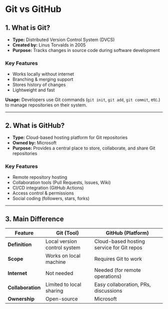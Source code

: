 # Git vs GitHub

## 1. What is Git?
- **Type:** Distributed Version Control System (DVCS)  
- **Created by:** Linus Torvalds in 2005  
- **Purpose:** Tracks changes in source code during software development  

### Key Features
- Works locally without internet  
- Branching & merging support  
- Stores history of changes  
- Lightweight and fast  

**Usage:** Developers use Git commands (`git init`, `git add`, `git commit`, etc.) to manage repositories on their system.  

---

## 2. What is GitHub?
- **Type:** Cloud-based hosting platform for Git repositories  
- **Owned by:** Microsoft  
- **Purpose:** Provides a central place to store, collaborate, and share Git repositories  

### Key Features
- Remote repository hosting  
- Collaboration tools (Pull Requests, Issues, Wiki)  
- CI/CD integration (GitHub Actions)  
- Access control & permissions  
- Social coding (followers, stars, forks)  

---

## 3. Main Difference

| Feature           | Git (Tool)                           | GitHub (Platform)                          |
|-------------------|--------------------------------------|--------------------------------------------|
| **Definition**    | Local version control system         | Cloud-based hosting service for Git repos  |
| **Scope**         | Works on local machine               | Requires Git to work                       |
| **Internet**      | Not needed                           | Needed (for remote operations)             |
| **Collaboration** | Limited to local sharing             | Easy collaboration, PRs, discussions       |
| **Ownership**     | Open-source                          | Microsoft                                  |
